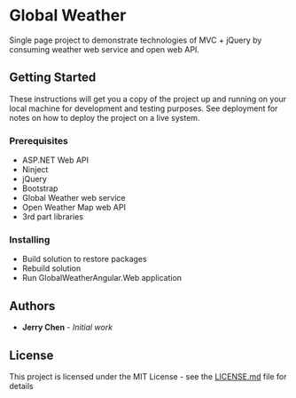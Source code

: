 # Global Weather

Single page project to demonstrate technologies of MVC + jQuery by consuming weather web service and open web API.

## Getting Started

These instructions will get you a copy of the project up and running on your local machine for development and testing purposes. See deployment for notes on how to deploy the project on a live system.

### Prerequisites

* ASP.NET Web API
* Ninject
* jQuery
* Bootstrap
* Global Weather web service
* Open Weather Map web API
* 3rd part libraries

### Installing

* Build solution to restore packages
* Rebuild solution
* Run GlobalWeatherAngular.Web application

## Authors

* **Jerry Chen** - *Initial work*

## License

This project is licensed under the MIT License - see the [LICENSE.md](LICENSE.md) file for details
